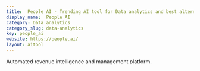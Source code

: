 ```yaml
---
title:  People AI - Trending AI tool for Data analytics and best alternatives
display_name:  People AI
category: Data analytics
category_slug: data-analytics
key: people_ai
website: https://people.ai/
layout: aitool
---
```


Automated revenue intelligence and management platform.
